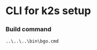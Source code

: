 <!--
SPDX-FileCopyrightText: © 2024 Siemens Healthineers AG

SPDX-License-Identifier: MIT
-->

# CLI for k2s setup

### Build command
`..\..\..\bin\bgo.cmd`